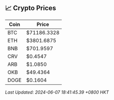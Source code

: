 ## 📈 Crypto Prices

| Coin | Price |
| ---- | ----- |
| BTC | $71186.3328 |
| ETH | $3801.6875 |
| BNB | $701.9597 |
| CRV | $0.4547 |
| ARB | $1.0850 |
| OKB | $49.4364 |
| DOGE | $0.1604 |

_Last Updated: 2024-06-07 18:41:45.39 +0800 HKT_